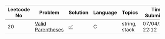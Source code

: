 |Leetcode No|Problem    |Solution   |Language|Topics|Time Submitted|
|-----------|-----------|-----------|--------------|--------------|--------------| 
|20         |[Valid Parentheses](https://leetcode.com/problems/valid-parentheses/)|[✅](https://github.com/meteahmetyakar/leetcode-problems/blob/main/problems/2.Valid%20Parantheses/solution.c)|C|string, stack|07/04/2022 22:12| 
